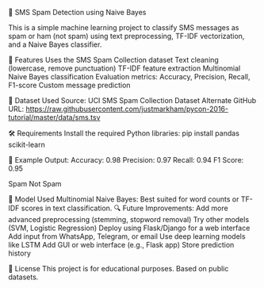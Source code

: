 📧 SMS Spam Detection using Naive Bayes

This is a simple machine learning project to classify SMS messages as spam or ham (not spam) using text preprocessing, TF-IDF vectorization, and a Naive Bayes classifier.


🚀 Features
Uses the SMS Spam Collection dataset
Text cleaning (lowercase, remove punctuation)
TF-IDF feature extraction
Multinomial Naive Bayes classification
Evaluation metrics: Accuracy, Precision, Recall, F1-score
Custom message prediction


📂 Dataset Used
Source: UCI SMS Spam Collection Dataset
Alternate GitHub URL:
https://raw.githubusercontent.com/justmarkham/pycon-2016-tutorial/master/data/sms.tsv


🛠️ Requirements
Install the required Python libraries:
pip install pandas scikit-learn

🧪 Example Output:
Accuracy: 0.98
Precision: 0.97
Recall: 0.94
F1 Score: 0.95

Spam
Not Spam

🧠 Model Used
Multinomial Naive Bayes: Best suited for word counts or TF-IDF scores in text classification.
🔍 Future Improvements:
Add more advanced preprocessing (stemming, stopword removal)
Try other models (SVM, Logistic Regression)
Deploy using Flask/Django for a web interface
Add input from WhatsApp, Telegram, or email
Use deep learning models like LSTM
Add GUI or web interface (e.g., Flask app)
Store prediction history

📜 License
This project is for educational purposes. Based on public datasets.


